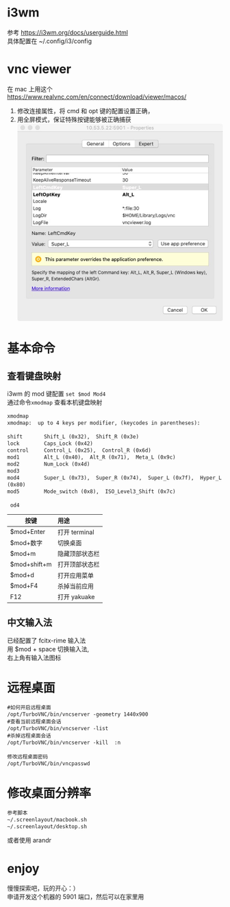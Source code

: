 # i3wm

参考 https://i3wm.org/docs/userguide.html  
具体配置在 ~/.config/i3/config

# vnc viewer

在 mac 上用这个  
https://www.realvnc.com/en/connect/download/viewer/macos/

1. 修改连接属性，将 cmd 和 opt 键的配置设置正确，
2. 用全屏模式，保证特殊按键能够被正确捕获
   ![配置](images/vnc-connect.jpg)

# 基本命令

## 查看键盘映射

i3wm 的 mod 键配置
`set $mod Mod4`  
通过命令`xmodmap` 查看本机键盘映射

```
xmodmap
xmodmap:  up to 4 keys per modifier, (keycodes in parentheses):

shift       Shift_L (0x32),  Shift_R (0x3e)
lock        Caps_Lock (0x42)
control     Control_L (0x25),  Control_R (0x6d)
mod1        Alt_L (0x40),  Alt_R (0x71),  Meta_L (0x9c)
mod2        Num_Lock (0x4d)
mod3
mod4        Super_L (0x73),  Super_R (0x74),  Super_L (0x7f),  Hyper_L (0x80)
mod5        Mode_switch (0x8),  ISO_Level3_Shift (0x7c)

 od4
```

| 按键          | 用途           |
| ------------- | :------------- |
| \$mod+Enter   | 打开 terminal  |
| \$mod+数字    | 切换桌面       |
| \$mod+m       | 隐藏顶部状态栏 |
| \$mod+shift+m | 打开顶部状态栏 |
| \$mod+d       | 打开应用菜单   |
| \$mod+F4      | 杀掉当前应用   |
| F12           | 打开 yakuake   |

## 中文输入法

已经配置了 fcitx-rime 输入法  
用 \$mod + space 切换输入法,  
右上角有输入法图标

# 远程桌面

```
#如何开启远程桌面
/opt/TurboVNC/bin/vncserver -geometry 1440x900
#查看当前远程桌面会话
/opt/TurboVNC/bin/vncserver -list
#杀掉远程桌面会话
/opt/TurboVNC/bin/vncserver -kill  :n

修改远程桌面密码
/opt/TurboVNC/bin/vncpasswd
```

# 修改桌面分辨率

```
参考脚本
~/.screenlayout/macbook.sh
~/.screenlayout/desktop.sh
```

或者使用 arandr

# enjoy

慢慢探索吧，玩的开心：）  
申请开发这个机器的 5901 端口，然后可以在家里用
